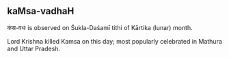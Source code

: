 ## kaMsa-vadhaH

कंस-वधः is observed on Śukla-Daśamī tithi of Kārtika (lunar) month.

Lord Krishna killed Kamsa on this day; most popularly celebrated in Mathura and Uttar Pradesh.

